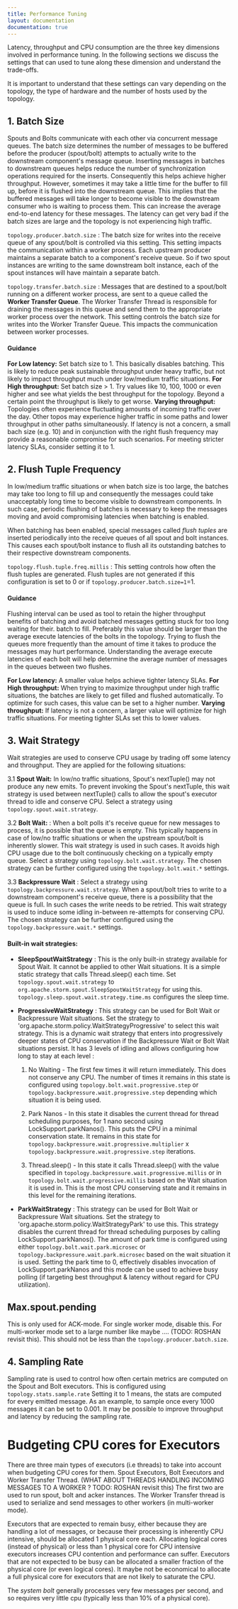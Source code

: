 ```yaml
---
title: Performance Tuning
layout: documentation
documentation: true
---
```


Latency, throughput and CPU consumption are the three key dimensions involved in performance tuning.
In the following sections we discuss the settings that can used to tune along these dimension and understand the trade-offs.

It is important to understand that these settings can vary depending on the topology, the type of hardware and the number of hosts used by the topology.

## 1. Batch Size
Spouts and Bolts communicate with each other via concurrent message queues. The batch size determines the number of messages to be buffered before
the producer (spout/bolt) attempts to actually write to the downstream component's message queue. Inserting messages in batches to downstream
queues helps reduce the number of synchronization operations required for the inserts. Consequently this helps achieve higher throughput. However,
sometimes it may take a little time for the buffer to fill up, before it is flushed into the downstream queue. This implies that the buffered messages
will take longer to become visible to the downstream consumer who is waiting to process them. This can increase the average end-to-end latency for
these messages. The latency can get very bad if the batch sizes are large and the topology is not experiencing high traffic.

`topology.producer.batch.size` : The batch size for writes into the receive queue of any spout/bolt is controlled via this setting. This setting
impacts the communication within a worker process. Each upstream producer maintains a separate batch to a component's receive queue. So if two spout
instances are writing to the same downstream bolt instance, each of the spout instances will have maintain a separate batch.

`topology.transfer.batch.size` : Messages that are destined to a spout/bolt running on a different worker process, are sent to a queue called
the **Worker Transfer Queue**. The Worker Transfer Thread is responsible for draining the messages in this queue and send them to the appropriate
worker process over the network. This setting controls the batch size for writes into the Worker Transfer Queue.  This impacts the communication
between worker processes.

#### Guidance

**For Low latency:** Set batch size to 1. This basically disables batching. This is likely to reduce peak sustainable throughput under heavy traffic, but
not likely to impact throughput much under low/medium traffic situations.
**For High throughput:** Set batch size > 1. Try values like 10, 100, 1000 or even higher and see what yields the best throughput for the topology.
Beyond a certain point the throughput is likely to get worse.
**Varying throughput:** Topologies often experience fluctuating amounts of incoming traffic over the day. Other topos may experience higher traffic in some
paths and lower throughput in other paths simultaneously. If latency is not a concern, a small bach size (e.g. 10) and in conjunction with the right flush
frequency may provide a reasonable compromise for such scenarios. For meeting stricter latency SLAs, consider setting it to 1.


## 2. Flush Tuple Frequency
In low/medium traffic situations or when batch size is too large, the batches may take too long to fill up and consequently the messages could take unacceptably
long time to become visible to downstream components. In such case, periodic flushing of batches is necessary to keep the messages moving and avoid compromising
latencies when batching is enabled.

When batching has been enabled, special messages called *flush tuples* are inserted periodically into the receive queues of all spout and bolt instances.
This causes each spout/bolt instance to flush all its outstanding batches to their respective downstream components.

`topology.flush.tuple.freq.millis` : This setting controls how often the flush tuples are generated. Flush tuples are not generated if this configuration is
set to 0 or if `topology.producer.batch.size=1`=1.


#### Guidance
Flushing interval can be used as tool to retain the higher throughput benefits of batching and avoid batched messages getting stuck for too long waiting for their.
batch to fill. Preferably this value should be larger than the average execute latencies of the bolts in the topology. Trying to flush the queues more frequently than
the amount of time it takes to produce the messages may hurt performance. Understanding the average execute latencies of each bolt will help determine the average
number of messages in the queues between two flushes.

**For Low latency:** A smaller value helps achieve tighter latency SLAs.
**For High throughput:**  When trying to maximize throughput under high traffic situations, the batches are likely to get filled and flushed automatically.
To optimize for such cases, this value can be set to a higher number.
**Varying throughput:** If latency is not a concern, a larger value will optimize for high traffic situations. For meeting tighter SLAs set this to lower
values.


## 3. Wait Strategy
Wait strategies are used to conserve CPU usage by trading off some latency and throughput. They are applied for the following situations:

3.1 **Spout Wait:**  In low/no traffic situations, Spout's nextTuple() may not produce any new emits. To prevent invoking the Spout's nextTuple,
this wait strategy is used between nextTuple() calls to allow the spout's executor thread to idle and conserve CPU. Select a strategy using `topology.spout.wait.strategy`.

3.2 **Bolt Wait:** : When a bolt polls it's receive queue for new messages to process, it is possible that the queue is empty. This typically happens
in case of low/no traffic situations or when the upstream spout/bolt is inherently slower. This wait strategy is used in such cases. It avoids high CPU usage
due to the bolt continuously checking on a typically empty queue. Select a strategy using `topology.bolt.wait.strategy`. The chosen strategy can be further configured
using the `topology.bolt.wait.*` settings.

3.3 **Backpressure Wait** : Select a strategy using `topology.backpressure.wait.strategy`. When a spout/bolt tries to write to a downstream component's receive queue,
there is a possibility that the queue is full. In such cases the write needs to be retried. This wait strategy is used to induce some idling in-between re-attempts for
conserving CPU. The chosen strategy can be further configured using the `topology.backpressure.wait.*` settings.


#### Built-in wait strategies:

- **SleepSpoutWaitStrategy** : This is the only built-in strategy available for Spout Wait. It cannot be applied to other Wait situations. It is a simple static strategy that
calls Thread.sleep() each time. Set `topology.spout.wait.strategy` to `org.apache.storm.spout.SleepSpoutWaitStrategy` for using this. `topology.sleep.spout.wait.strategy.time.ms`
configures the sleep time.

- **ProgressiveWaitStrategy** : This strategy can be used for Bolt Wait or Backpressure Wait situations. Set the strategy to 'org.apache.storm.policy.WaitStrategyProgressive' to
select this wait strategy. This is a dynamic wait strategy that enters into progressively deeper states of CPU conservation if the Backpressure Wait or Bolt Wait situations persist.
It has 3 levels of idling and allows configuring how long to stay at each level :

  1. No Waiting - The first few times it will return immediately. This does not conserve any CPU. The number of times it remains in this state is configured using
  `topology.bolt.wait.progressive.step` or `topology.backpressure.wait.progressive.step` depending which situation it is being used.

  2. Park Nanos - In this state it disables the current thread for thread scheduling purposes, for 1 nano second using LockSupport.parkNanos(). This puts the CPU in a minimal
  conservation state. It remains in this state for `topology.backpressure.wait.progressive.multiplier` x `topology.backpressure.wait.progressive.step` iterations.

  3. Thread.sleep() - In this state it calls Thread.sleep() with the value specified in `topology.backpressure.wait.progressive.millis` or in `topology.bolt.wait.progressive.millis`
   based on the Wait situation it is used in. This is the most CPU conserving state and it remains in this level for the remaining iterations.


- **ParkWaitStrategy** : This strategy can be used for Bolt Wait or Backpressure Wait situations. Set the strategy to 'org.apache.storm.policy.WaitStrategyPark' to use this.
This strategy disables the current thread for thread scheduling purposes by calling LockSupport.parkNanos(). The amount of park time is configured using either
`topology.bolt.wait.park.microsec` or `topology.backpressure.wait.park.microsec` based on the wait situation it is used. Setting the park time to 0, effectively disables
invocation of LockSupport.parkNanos and this mode can be used to achieve busy polling (if targeting best throughput & latency without regard for CPU utilization).


## Max.spout.pending
This is only used for ACK-mode. For single worker mode, disable this. For multi-worker mode set to a large number like maybe .... (TODO: ROSHAN revisit this).
This should not be less than the `topology.producer.batch.size`.


## 4. Sampling Rate
Sampling rate is used to control how often certain metrics are computed on the Spout and Bolt executors. This is configured using `topology.stats.sample.rate`
Setting it to 1 means, the stats are computed for every emitted message. As an example, to sample once every 1000 messages it can be set to  0.001. It may be
possible to improve throughput and latency by reducing the sampling rate.


# Budgeting CPU cores for Executors
There are three main types of executors (i.e threads) to take into account when budgeting CPU cores for them. Spout Executors, Bolt Executors and Worker Transfer Thread.
(WHAT ABOUT THREADS HANDLING INCOMING MESSAGES TO A WORKER ? TODO: ROSHAN revisit this)
The first two are used to run spout, bolt and acker instances. The Worker Transfer thread is used to serialize and send messages to other workers (in multi-worker mode).

Executors that are expected to remain busy, either because they are handling a lot of messages, or because their processing is inherently CPU intensive, should be allocated
1 physical core each. Allocating logical cores (instead of physical) or less than 1 physical core for CPU intensive executors increases CPU contention and performance can suffer.
Executors that are not expected to be busy can be allocated a smaller fraction of the physical core (or even logical cores). It maybe not be economical to allocate a full physical
core for executors that are not likely to saturate the CPU.

The *system bolt* generally processes very few messages per second, and so requires very little cpu (typically less than 10% of a physical core).